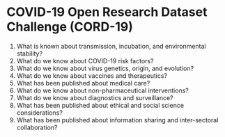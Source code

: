 # COVID-19 Open Research Dataset Challenge (CORD-19)

1. What is known about transmission, incubation, and environmental stability?
2. What do we know about COVID-19 risk factors?
3. What do we know about virus genetics, origin, and evolution?
4. What do we know about vaccines and therapeutics?
5. What has been published about medical care?
6. What do we know about non-pharmaceutical interventions?
7. What do we know about diagnostics and surveillance?
8. What has been published about ethical and social science considerations?
9. What has been published about information sharing and inter-sectoral collaboration?